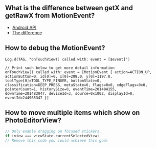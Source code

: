 ## What is the difference between getX and getRawX from MotionEvent?
- [Android API](https://developer.android.com/reference/android/view/MotionEvent#getRawX())
- [The difference](https://blog.csdn.net/bzlj2912009596/article/details/75043013)

## How to debug the MotionEvent?
```
Log.d(TAG, "onTouchView() called with: event = [$event]")

// Print such below to get more detail information
onTouchView() called with: event = [MotionEvent { action=ACTION_UP, actionButton=0, id[0]=0, x[0]=208.0, y[0]=1197.0, toolType[0]=TOOL_TYPE_FINGER, buttonState=0, classification=DEEP_PRESS, metaState=0, flags=0x0, edgeFlags=0x0, pointerCount=1, historySize=0, eventTime=201484155, downTime=201483947, deviceId=3, source=0x1002, displayId=0, eventId=244965347 }]
```

## How to move multiple items which show on PhotoEditorView?

```kotlin
// Only enable dragging on focused stickers.
if (view === viewState.currentSelectedView)
// Remove this code you could achieve this goal
```